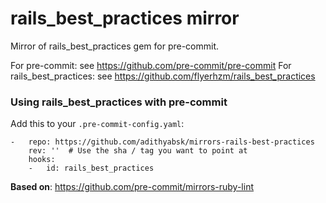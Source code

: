rails_best_practices mirror
===========================

Mirror of rails_best_practices gem for pre-commit.

For pre-commit: see https://github.com/pre-commit/pre-commit
For rails_best_practices: see https://github.com/flyerhzm/rails_best_practices


### Using rails_best_practices with pre-commit

Add this to your `.pre-commit-config.yaml`:

    -   repo: https://github.com/adithyabsk/mirrors-rails-best-practices
        rev: ''  # Use the sha / tag you want to point at
        hooks:
        -   id: rails_best_practices


**Based on**: https://github.com/pre-commit/mirrors-ruby-lint